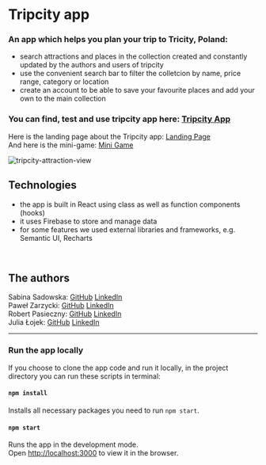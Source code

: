 # Tripcity app
### An app which helps you plan your trip to Tricity, Poland:
  - search attractions and places in the collection created and constantly updated by the authors and users of tripcity
  - use the convenient search bar to filter the colletcion by name, price range, category or location
  - create an account to be able to save your favourite places and add your own to the main collection

### You can find, test and use **tripcity app** here: [Tripcity App](http://app.umniedziala.jfdd14.is-academy.pl/ "To the app")

Here is the landing page about the Tripcity app: [Landing Page](http://www.umniedziala.jfdd14.is-academy.pl/ "To the landing page")
<br />
And here is the mini-game: [Mini Game](http://www.umniedziala.jfdd14.is-academy.pl/game.html "To the game")

![tripcity-attraction-view](https://user-images.githubusercontent.com/60198567/79464831-e2180d00-7ffa-11ea-8d8f-987f0bd3a0f4.gif)

## Technologies
  - the app is built in React using class as well as function components (hooks)
  - it uses Firebase to store and manage data
  - for some features we used external libraries and frameworks, e.g. Semantic UI, Recharts
<br />

## The authors
Sabina Sadowska: 
[GitHub](https://github.com/SabinaSadowska "Sabina's GitHub") [LinkedIn](https://www.linkedin.com/in/sabina-sadowska-04919b28/ "Sabina's LinkedIn")<br />
Paweł Zarzycki: 
[GitHub](https://github.com/zazulec "Paweł's GitHub") [LinkedIn](https://www.linkedin.com/in/pawe%C5%82-zarzycki-a38a40156/ "Paweł's LinkedIn")<br />
Robert Pasieczny: 
[GitHub](https://github.com/pasrobert "Robert's GitHub") [LinkedIn](https://www.linkedin.com/in/robert-pasieczny/ "Robert's LinkedIn")<br />
Julia Łojek: 
[GitHub](https://github.com/JuliaLojek "Julia's GitHub") [LinkedIn](https://www.linkedin.com/in/julia-lojek/ "Julia's LinkedIn")<br />

_______________________
### Run the app locally

If you choose to clone the app code and run it locally, in the project directory you can run these scripts in terminal:

#### `npm install`

Installs all necessary packages you need to run `npm start`.

#### `npm start`

Runs the app in the development mode.<br />
Open [http://localhost:3000](http://localhost:3000) to view it in the browser.